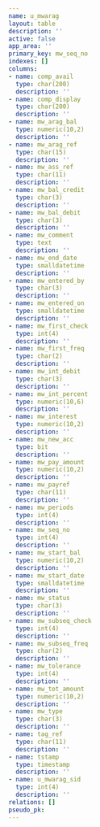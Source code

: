 ```yaml
---
name: u_mwarag
layout: table
description: ''
active: false
app_area: ''
primary_key: mw_seq_no
indexes: []
columns:
- name: comp_avail
  type: char(200)
  description: ''
- name: comp_display
  type: char(200)
  description: ''
- name: mw_arag_bal
  type: numeric(10,2)
  description: ''
- name: mw_arag_ref
  type: char(15)
  description: ''
- name: mw_ass_ref
  type: char(11)
  description: ''
- name: mw_bal_credit
  type: char(3)
  description: ''
- name: mw_bal_debit
  type: char(3)
  description: ''
- name: mw_comment
  type: text
  description: ''
- name: mw_end_date
  type: smalldatetime
  description: ''
- name: mw_entered_by
  type: char(3)
  description: ''
- name: mw_entered_on
  type: smalldatetime
  description: ''
- name: mw_first_check
  type: int(4)
  description: ''
- name: mw_first_freq
  type: char(2)
  description: ''
- name: mw_int_debit
  type: char(3)
  description: ''
- name: mw_int_percent
  type: numeric(10,6)
  description: ''
- name: mw_interest
  type: numeric(10,2)
  description: ''
- name: mw_new_acc
  type: bit
  description: ''
- name: mw_pay_amount
  type: numeric(10,2)
  description: ''
- name: mw_payref
  type: char(11)
  description: ''
- name: mw_periods
  type: int(4)
  description: ''
- name: mw_seq_no
  type: int(4)
  description: ''
- name: mw_start_bal
  type: numeric(10,2)
  description: ''
- name: mw_start_date
  type: smalldatetime
  description: ''
- name: mw_status
  type: char(3)
  description: ''
- name: mw_subseq_check
  type: int(4)
  description: ''
- name: mw_subseq_freq
  type: char(2)
  description: ''
- name: mw_tolerance
  type: int(4)
  description: ''
- name: mw_tot_amount
  type: numeric(10,2)
  description: ''
- name: mw_type
  type: char(3)
  description: ''
- name: tag_ref
  type: char(11)
  description: ''
- name: tstamp
  type: timestamp
  description: ''
- name: u_mwarag_sid
  type: int(4)
  description: ''
relations: []
pseudo_pk: 
---
```


